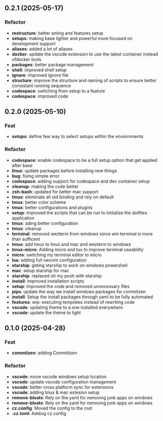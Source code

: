 ## 0.2.1 (2025-05-17)

### Refactor

- **restructure**: better aming and features setup
- **setups**: making base lighter and powerful more focused on development support
- **aliases**: added a lot of aliases
- **docker**: update the vscode extension to use the latest container instead ofdocker tools
- **packages**: better package management
- **shell**: improved shell setup
- **ignore**: improved ignore file
- **structure**: improve the structure and naming of scripts to ensure better consistant running sequence
- **codespace**: switching from setup to a feature
- **codespace**: improved code

## 0.2.0 (2025-05-10)

### Feat

- **setups**: define few way to select setups within the enviornments

### Refactor

- **codespace**: enable codespace to be a full setup option that get applied after base
- **linux**: update packages before installing new things
- **bug**: fixing simple error
- **codespace**: adding support for codespace and dev container setup
- **cleanup**: making the code better
- **zsh-bash**: updated for better mac support
- **tmux**: eleminate all old binding and rely on default
- **tmux**: better color scheme
- **tmux**: better configurations and plugins
- **setup**: improved the scripts that can be run to intitalize the dotfiles application
- **tmux**: ading better configuration
- **tmux**: cleanup
- **terminal**: removed wezterm from windows since win terminal is more than sufficent
- **tmux**: add tmux to linux and mac and wezterm to windows
- **tmux-micro**: Adding micro and tux to improve terminal useability
- **micro**: switching my terminal editor to micro
- **lua**: adding full neovim configuration
- **starship**: geting starship to work on windows powershell
- **mac**: setup starship for mac
- **starship**: replaced oh my posh with starship
- **install**: improved installation scripts
- **setup**: improved the code and removed unnecessary files
- **pips**: update the way we install windows packages for commitzen
- **install**: Setup the install packages through yaml to be fully automated
- **features**: wip: executing templates instead of rewriting code
- **vscode**: updating theme to a one installed everywhere
- **vscode**: update the theme to light

## 0.1.0 (2025-04-28)

### Feat

- **commitzen**: adding Commitizen

### Refactor

- **vscode**: move vscode windows setup location
- **vscode**: update vscode configuration management
- **vscode**: better cross platform sync for extensions
- **vscode**: adding linux & mac extesion setup
- **remove-bloats**: Rely on the yaml for removing junk apps on windows
- **remove-bloats**: Rely on the yaml for removing junk apps on windows
- **cz.config**: Moved the config to the root
- **.cz.toml**: Adding cz config

